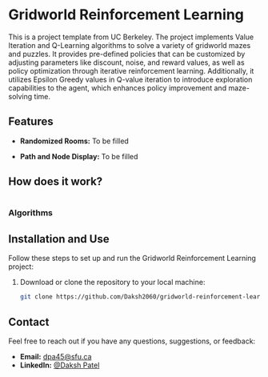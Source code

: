 # Gridworld Reinforcement Learning

This is a project template from UC Berkeley. The project implements Value Iteration and Q-Learning algorithms to solve a variety of gridworld mazes and puzzles. It provides pre-defined policies that can be customized by adjusting parameters like discount, noise, and reward values, as well as policy optimization through iterative reinforcement learning. Additionally, it utilizes Epsilon Greedy values in Q-value iteration to introduce exploration capabilities to the agent, which enhances policy improvement and maze-solving time. 

## Features

- **Randomized Rooms:** To be filled

- **Path and Node Display:** To be filled

## How does it work?

<p align="center">
  <img src="" />
</p>

### Algorithms

## Installation and Use

Follow these steps to set up and run the Gridworld Reinforcement Learning project:

1. Download or clone the repository to your local machine:

   ```bash
   git clone https://github.com/Daksh2060/gridworld-reinforcement-learning
   ```
   
## Contact

Feel free to reach out if you have any questions, suggestions, or feedback:

- **Email:** dpa45@sfu.ca
- **LinkedIn:** [@Daksh Patel](https://www.linkedin.com/in/daksh-patel-956622290/)